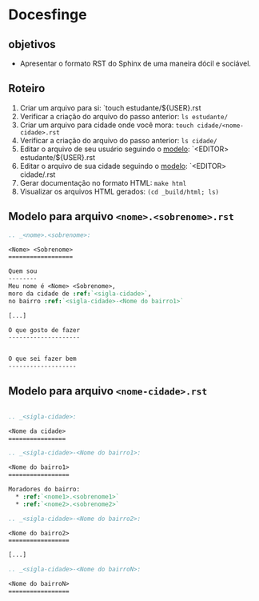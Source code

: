 # Docesfinge

## objetivos
* Apresentar o formato RST do Sphinx de uma maneira dócil e sociável.

## Roteiro
1. Criar um arquivo para si: `touch estudante/${USER}.rst
2. Verificar a criação do arquivo do passo anterior: `ls estudante/`
3. Criar um arquivo para cidade onde você mora: `touch cidade/<nome-cidade>.rst`
4. Verificar a criação do arquivo do passo anterior: `ls cidade/`
5. Editar o arquivo de seu usuário seguindo o [modelo](#mod-arq-usuario): `\<EDITOR> estudante/${USER}.rst
6. Editar o arquivo de sua cidade seguindo o [modelo](#mod-arq-cidade): `\<EDITOR> cidade/<nome-cidade>.rst
7. Gerar documentação no formato HTML: `make html`
8. Visualizar os arquivos HTML gerados: `(cd _build/html; ls)`

<a name="mod-arq-usuario">

## Modelo para arquivo `<nome>.<sobrenome>.rst`

```rst
.. _<nome>.<sobrenome>:

<Nome> <Sobrenome>
==================

Quem sou
--------
Meu nome é <Nome> <Sobrenome>, 
moro da cidade de :ref:`<sigla-cidade>`, 
no bairro :ref:`<sigla-cidade>-<Nome do bairro1>` 

[...]

O que gosto de fazer
--------------------


O que sei fazer bem
-------------------
```

<a name="mod-arq-cidade">

## Modelo para arquivo `<nome-cidade>.rst`

```rst

.. _<sigla-cidade>:

<Nome da cidade>
================

.. _<sigla-cidade>-<Nome do bairro1>:

<Nome do bairro1>
=================

Moradores do bairro:
  * :ref:`<nome1>.<sobrenome1>`
  * :ref:`<nome2>.<sobrenome2>`

.. _<sigla-cidade>-<Nome do bairro2>:

<Nome do bairro2>
=================

[...]

.. _<sigla-cidade>-<Nome do bairroN>:

<Nome do bairroN>
=================
 
  
```
